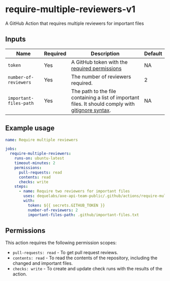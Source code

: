 # require-multiple-reviewers-v1

A GitHub Action that requires multiple reviewers for important files

## Inputs

| Name                   | Required | Description                                                                                                                              | Default |
| ---------------------- | -------- | ---------------------------------------------------------------------------------------------------------------------------------------- | ------- |
| `token`                | Yes      | A GitHub token with the [required permissions](#permissions)                                                                             | NA      |
| `number-of-reviewers`  | Yes      | The number of reviewers required.                                                                                                        | 2       |
| `important-files-path` | Yes      | The path to the file containing a list of important files. It should comply with [gitignore syntax](https://git-scm.com/docs/gitignore). | NA      |

## Example usage

```yaml
name: Require multiple reviewers

jobs:
  require-multiple-reviewers:
    runs-on: ubuntu-latest
    timeout-minutes: 2
    permissions:
      pull-requests: read
      contents: read
      checks: write
    steps:
      - name: Require two reviewers for important files
        uses: dequelabs/axe-api-team-public/.github/actions/require-multiple-reviewers-v1@main
        with:
          token: ${{ secrets.GITHUB_TOKEN }}
          number-of-reviewers: 2
          important-files-path: .github/important-files.txt
```

## Permissions

This action requires the following permission scopes:

- `pull-requests: read` - To get pull request reviews.
- `contents: read` - To read the contents of the repository, including the changed and important files.
- `checks: write` - To create and update check runs with the results of the action.

